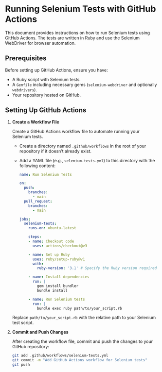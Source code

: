# Running Selenium Tests with GitHub Actions

This document provides instructions on how to run Selenium tests using GitHub Actions. The tests are written in Ruby and use the Selenium WebDriver for browser automation.

## Prerequisites

Before setting up GitHub Actions, ensure you have:

- A Ruby script with Selenium tests.
- A `Gemfile` including necessary gems (`selenium-webdriver` and optionally `webdrivers`).
- Your repository hosted on GitHub.

## Setting Up GitHub Actions

1. **Create a Workflow File**

   Create a GitHub Actions workflow file to automate running your Selenium tests. 

   - Create a directory named `.github/workflows` in the root of your repository if it doesn’t already exist.
   - Add a YAML file (e.g., `selenium-tests.yml`) to this directory with the following content:

     ```yaml
     name: Run Selenium Tests

     on:
       push:
         branches:
           - main
       pull_request:
         branches:
           - main

     jobs:
       selenium-tests:
         runs-on: ubuntu-latest

         steps:
         - name: Checkout code
           uses: actions/checkout@v3

         - name: Set up Ruby
           uses: ruby/setup-ruby@v1
           with:
             ruby-version: '3.1' # Specify the Ruby version required for your project

         - name: Install dependencies
           run: |
             gem install bundler
             bundle install

         - name: Run Selenium tests
           run: |
             bundle exec ruby path/to/your_script.rb
     ```

   Replace `path/to/your_script.rb` with the relative path to your Selenium test script.

2. **Commit and Push Changes**

   After creating the workflow file, commit and push the changes to your GitHub repository:

   ```bash
   git add .github/workflows/selenium-tests.yml
   git commit -m "Add GitHub Actions workflow for Selenium tests"
   git push
